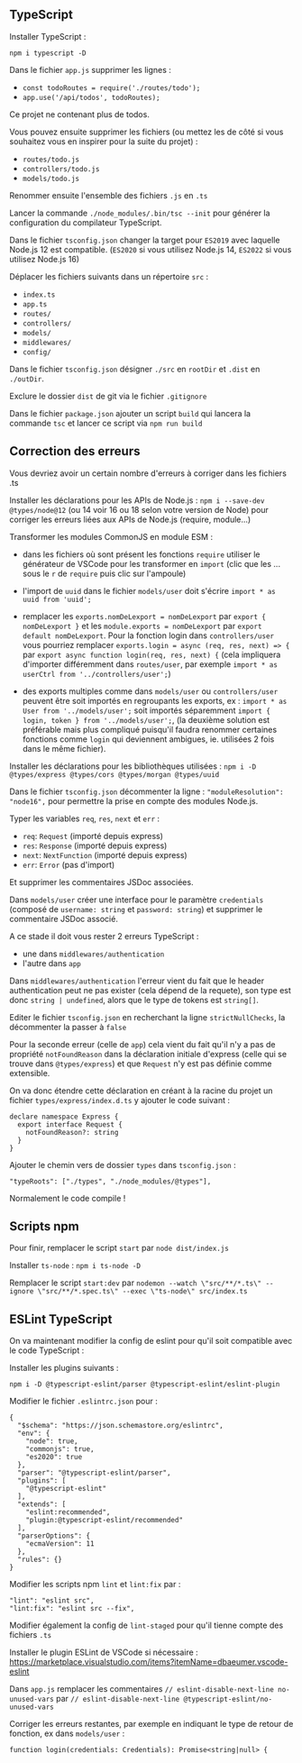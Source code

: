 
## TypeScript

Installer TypeScript :

`npm i typescript -D`

Dans le fichier `app.js` supprimer les lignes :

- `const todoRoutes = require('./routes/todo');`
- `app.use('/api/todos', todoRoutes);`

Ce projet ne contenant plus de todos.

Vous pouvez ensuite supprimer les fichiers (ou mettez les de côté si vous souhaitez vous en inspirer pour la suite du projet) :

- `routes/todo.js`
- `controllers/todo.js`
- `models/todo.js`

Renommer ensuite l'ensemble des fichiers `.js` en `.ts`

Lancer la commande `./node_modules/.bin/tsc --init` pour générer la configuration du compilateur TypeScript.

Dans le fichier `tsconfig.json` changer la target pour `ES2019` avec laquelle Node.js 12 est compatible. (`ES2020` si vous utilisez Node.js 14, `ES2022`  si vous utilisez Node.js 16)

Déplacer les fichiers suivants dans un répertoire `src` :

- `index.ts`
- `app.ts`
- `routes/`
- `controllers/`
- `models/`
- `middlewares/`
- `config/`

Dans le fichier `tsconfig.json` désigner `./src` en `rootDir` et `.dist` en `./outDir`.

Exclure le dossier `dist` de git via le fichier `.gitignore`

Dans le fichier `package.json` ajouter un script `build` qui lancera la commande `tsc` et lancer ce script via `npm run build`

## Correction des erreurs

Vous devriez avoir un certain nombre d'erreurs à corriger dans les fichiers .ts

Installer les déclarations pour les APIs de Node.js : `npm i --save-dev @types/node@12` (ou 14 voir 16 ou 18 selon votre version de Node) pour corriger les erreurs liées aux APIs de Node.js (require, module...)

Transformer les modules CommonJS en module ESM :

- dans les fichiers où sont présent les fonctions `require` utiliser le générateur de VSCode pour les transformer en `import` (clic que les ... sous le `r` de `require` puis clic sur l'ampoule)

- l'import de `uuid` dans le fichier `models/user` doit s'écrire `import * as uuid from 'uuid';`

- remplacer les `exports.nomDeLexport = nomDeLexport` par `export { nomDeLexport }` et les `module.exports = nomDeLexport` par `export default nomDeLexport`. Pour la fonction login dans `controllers/user` vous pourriez remplacer `exports.login = async (req, res, next) => {` par `export async function login(req, res, next) {` (cela impliquera d'importer différemment dans `routes/user`, par exemple `import * as userCtrl from '../controllers/user';`)

- des exports multiples comme dans `models/user` ou `controllers/user` peuvent être soit importés en regroupants les exports, ex : `import * as User from '../models/user';` soit importés séparemment `import { login, token } from '../models/user';`, (la deuxième solution est préférable mais plus compliqué puisqu'il faudra renommer certaines fonctions comme `login` qui deviennent ambigues, ie. utilisées 2 fois dans le même fichier).

Installer les déclarations pour les bibliothèques utilisées : `npm i -D @types/express @types/cors @types/morgan @types/uuid`   

Dans le fichier `tsconfig.json` décommenter la ligne :
`"moduleResolution": "node16",` pour permettre la prise en compte des modules Node.js.

Typer les variables `req`, `res`, `next` et `err` :
- `req`: `Request` (importé depuis express)
- `res`: `Response` (importé depuis express)
- `next`: `NextFunction` (importé depuis express)
- `err`: `Error` (pas d'import)

Et supprimer les commentaires JSDoc associées.

Dans `models/user` créer une interface pour le paramètre `credentials` (composé de `username: string` et `password: string`) et supprimer le commentaire JSDoc associé.

A ce stade il doit vous rester 2 erreurs TypeScript :
- une dans `middlewares/authentication` 
- l'autre dans `app`

Dans `middlewares/authentication` l'erreur vient du fait que le header authentication peut ne pas exister (cela dépend de la requete), son type est donc `string | undefined`, alors que le type de tokens est `string[]`.

Editer le fichier `tsconfig.json` en recherchant la ligne `strictNullChecks`, la décommenter la passer à `false`

Pour la seconde erreur (celle de `app`) cela vient du fait qu'il n'y a pas de propriété `notFoundReason` dans la déclaration initiale d'express (celle qui se trouve dans `@types/express`) et que `Request` n'y est pas définie comme extensible.

On va donc étendre cette déclaration en créant à la racine du projet un fichier `types/express/index.d.ts` y ajouter le code suivant :

```
declare namespace Express {
  export interface Request {
    notFoundReason?: string
  }
}
```

Ajouter le chemin vers de dossier `types` dans `tsconfig.json` :

```
"typeRoots": ["./types", "./node_modules/@types"],
```

Normalement le code compile !

## Scripts npm

Pour finir, remplacer le script `start` par `node dist/index.js`

Installer `ts-node` : `npm i ts-node -D`

Remplacer le script `start:dev` par `nodemon --watch \"src/**/*.ts\" --ignore \"src/**/*.spec.ts\" --exec \"ts-node\" src/index.ts`

## ESLint TypeScript

On va maintenant modifier la config de eslint pour qu'il soit compatible avec le code TypeScript :

Installer les plugins suivants :

```
npm i -D @typescript-eslint/parser @typescript-eslint/eslint-plugin
```

Modifier le fichier `.eslintrc.json` pour :

```
{
  "$schema": "https://json.schemastore.org/eslintrc",
  "env": {
    "node": true,
    "commonjs": true,
    "es2020": true
  },
  "parser": "@typescript-eslint/parser",
  "plugins": [
    "@typescript-eslint"
  ],
  "extends": [
    "eslint:recommended",
    "plugin:@typescript-eslint/recommended"
  ],
  "parserOptions": {
    "ecmaVersion": 11
  },
  "rules": {}
}
```

Modifier les scripts npm `lint` et `lint:fix` par :

```
"lint": "eslint src",
"lint:fix": "eslint src --fix",
```

Modifier également la config de `lint-staged` pour qu'il tienne compte des fichiers `.ts`

Installer le plugin ESLint de VSCode si nécessaire : https://marketplace.visualstudio.com/items?itemName=dbaeumer.vscode-eslint

Dans `app.js` remplacer les commentaires `// eslint-disable-next-line no-unused-vars` par `// eslint-disable-next-line @typescript-eslint/no-unused-vars`

Corriger les erreurs restantes, par exemple en indiquant le type de retour de fonction, ex dans `models/user` :

```
function login(credentials: Credentials): Promise<string|null> {
```


